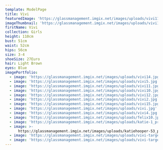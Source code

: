 ```yaml
---
template: ModelPage
title: Vivi
featuredImage: 'https://glassmanagement.imgix.net/images/uploads/vivi11.jpg'
imageThumbnail: 'https://glassmanagement.imgix.net/images/uploads/vivi14.jpg'
firstName: Vivi
collection: Girls
height: 110cm
bust: 51cm
waist: 52cm
hips: 56cm
size: 3-4
shoeSize: 27Euro
hair: Light Brown
eyes: Blue
imagePortfolio:
  - image: 'https://glassmanagement.imgix.net/images/uploads/vivi14.jpg'
  - image: 'https://glassmanagement.imgix.net/images/uploads/vivi5.jpg'
  - image: 'https://glassmanagement.imgix.net/images/uploads/vivi11.jpg'
  - image: 'https://glassmanagement.imgix.net/images/uploads/vivi10.jpg'
  - image: 'https://glassmanagement.imgix.net/images/uploads/vivi12.jpg'
  - image: 'https://glassmanagement.imgix.net/images/uploads/vivi2.jpg'
  - image: 'https://glassmanagement.imgix.net/images/uploads/vivi15.jpg'
  - image: 'https://glassmanagement.imgix.net/images/uploads/vivi.jpg'
  - image: 'https://glassmanagement.imgix.net/images/uploads/vivi4.jpg'
  - image: 'https://glassmanagement.imgix.net/images/uploads/felix10.jpg'
  - image: 'https://glassmanagement.imgix.net/images/uploads/katie-1_preview.jpg'
  - image: >-
      https://glassmanagement.imgix.net/images/uploads/katiehooper-53_preview.jpg
  - image: 'https://glassmanagement.imgix.net/images/uploads/vivi-target.jpg'
  - image: 'https://glassmanagement.imgix.net/images/uploads/vivi-target-3.jpg'
---
```


